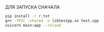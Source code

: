 ДЛЯ ЗАПУСКА СНАЧАЛА 

```bash
pip install -r r.txt
g++ -fPIC -shared -o libtestpp.so test.cpp    
uvicorn main:app --reload  
```
